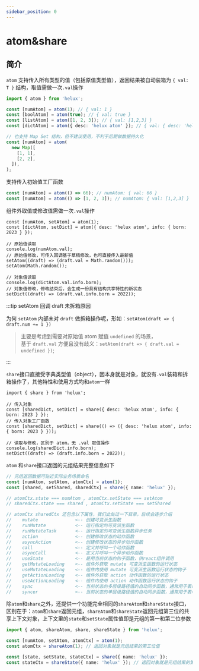 ```yaml
---
sidebar_position: 0
---
```


# atom&share

## 简介

`atom` 支持传入所有类型的值（包括原值类型值），返回结果被自动装箱为 `{ val: T }` 结构，取值需做一次`.val`操作

```ts
import { atom } from 'helux';

const [numAtom] = atom(1); // { val: 1 }
const [boolAtom] = atom(true); // { val: true }
const [listAtom] = atom([1, 2, 3]); // { val: [1,2,3] }
const [dictAtom] = atom({ desc: 'helux atom' }); // { val: { desc: 'helux atom'} }

// 也支持 Map Set 结构，但不建议使用，不利于后期做数据持久化
const [numAtom] = atom(
  new Map([
    [1, 1],
    [2, 2],
  ]),
);
```

支持传入初始值工厂函数

```ts
const [numAtom] = atom(() => 66); // numAtom: { val: 66 }
const [numAtom] = atom(() => [1, 2, 3]); // numAtom: { val: [1,2,3] }
```

组件外取值或修改值需做一次`.val`操作

```tsx
const [numAtom, setAtom] = atom(1);
const [dictAtom, setDict] = atom({ desc: 'helux atom', info: { born: 2023 } });

// 原始值读取
console.log(numAtom.val);
// 原始值修改，可传入回调基于草稿修改，也可直接传入最新值
setAtom((draft) => (draft.val = Math.random()));
setAtom(Math.random());

// 对象值读取
console.log(dictAtom.val.info.born);
// 对象值修改，修改结束后，会生成一份具有结构共享特性的新状态
setDict((draft) => (draft.val.info.born = 2022));
```

:::tip setAtom 回调 draft 未拆箱原因

为何 `setAtom` 内部未对 `draft` 做拆箱操作呢，形如：`setAtom(draft => { draft.num += 1 })`

> 主要是考虑到需要对原始值 atom 赋值 `undefined` 的场景，  
> 基于 `draft.val` 方便且没有歧义：`setAtom(draft => { draft.val = undefined })`;

:::

`share`接口直接受字典类型值（object），因本身就是对象，就没有`.val`装箱和拆箱操作了，其他特性和使用方式均和`atom`一样

```tsx
import { share } from 'helux';

// 传入对象
const [sharedDict, setDict] = share({ desc: 'helux atom', info: { born: 2023 } });
// 传入对象工厂函数
const [sharedDict, setDict] = share(() => ({ desc: 'helux atom', info: { born: 2023 } }));

// 读取与修改，区别于 atom，无 .val 取值操作
console.log(sharedDict.info.born);
setDict((draft) => (draft.info.born = 2022));
```

`atom` 和`share`接口返回的元组结果完整信息如下

```ts
// 元组返回数据可贴近实际业务场景命名
const [numAtom, setAtom, atomCtx] = atom(1);
const [shared, setShared, sharedCtx] = share({ name: 'helux' });

// atomCtx.state === numAtom , atomCtx.setState === setAtom
// sharedCtx.state === shared , atomCtx.setState === setShared

// atomCtx sharedCtx 还包含以下属性，我们此处过一下目录，后续会逐步介绍
//    mutate              <-- 创建可变派生函数
//    runMutate           <-- 运行指定的可变派生函数
//    runMutateTask       <-- 运行指定的可变派生函数异步任务
//    action              <-- 创建修改状态的动作函数
//    asyncAction         <-- 创建修改状态的异步动作函数
//    call                <-- 定义并呼叫一个动作函数
//    asyncCall           <-- 定义并呼叫一个异步动作函数
//    useState            <-- 是用当前状态的钩子函数，供react组件调用
//    getMutateLoading    <-- 组件外获取 mutate 可变派生函数的运行状态
//    useMutateLoading    <-- 组件内使用 mutate 可变派生函数运行状态的钩子
//    getActionLoading    <-- 组件外获取 action 动作函数的运行状态
//    useActionLoading    <-- 组件内使用 action 动作函数运行状态的钩子
//    sync                <-- 当前状态的多层级路径值的自动同步函数，通常用于表单双向绑定
//    syncer              <-- 当前状态的单层级路径值的自动同步函数，通常用于表单双向绑定
```

除`atom`和`share`之外，还提供一个功能完全相同的`shareAtom`和`shareState`接口，区别在于：`atom`和`share`返回元组，`shareAtom`和`shareState`返回元组第三位的共享上下文对象，上下文里的`state`和`setState`属性值即是元组的第一和第二位参数

```ts
import { atom, shareAtom, share, shareState } from 'helux';

const [numAtom, setAtom, atomCtx] = atom(1);
const atomCtx = shareAtom(1); // 返回对象就是元组结果的第三位值

const [state, setState, stateCtx] = share({ name: 'helux' });
const stateCtx = shareState({ name: 'helux' }); // 返回对象就是元组结果的第三位值
```

